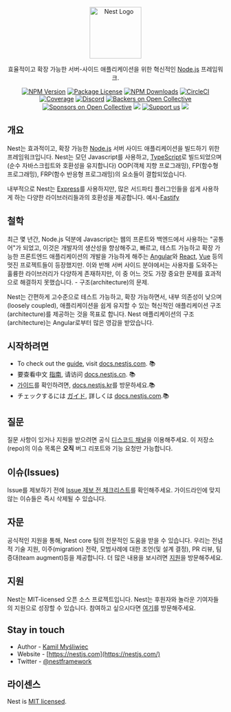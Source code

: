 <p align="center">
  <a href="http://nestjs.com/" target="blank"><img src="https://nestjs.com/img/logo-small.svg" width="120" alt="Nest Logo" /></a>
</p>

[circleci-image]: https://img.shields.io/circleci/build/github/nestjs/nest/master?token=abc123def456
[circleci-url]: https://circleci.com/gh/nestjs/nest

  <p align="center">효율적이고 확장 가능한 서버-사이드 애플리케이션을 위한 혁신적인 <a href="http://nodejs.org" target="_blank">Node.js</a> 프레임워크.</p>
    <p align="center">
<a href="https://www.npmjs.com/~nestjscore" target="_blank"><img src="https://img.shields.io/npm/v/@nestjs/core.svg" alt="NPM Version" /></a>
<a href="https://www.npmjs.com/~nestjscore" target="_blank"><img src="https://img.shields.io/npm/l/@nestjs/core.svg" alt="Package License" /></a>
<a href="https://www.npmjs.com/~nestjscore" target="_blank"><img src="https://img.shields.io/npm/dm/@nestjs/common.svg" alt="NPM Downloads" /></a>
<a href="https://circleci.com/gh/nestjs/nest" target="_blank"><img src="https://img.shields.io/circleci/build/github/nestjs/nest/master" alt="CircleCI" /></a>
<a href="https://coveralls.io/github/nestjs/nest?branch=master" target="_blank"><img src="https://coveralls.io/repos/github/nestjs/nest/badge.svg?branch=master#9" alt="Coverage" /></a>
<a href="https://discord.gg/G7Qnnhy" target="_blank"><img src="https://img.shields.io/badge/discord-online-brightgreen.svg" alt="Discord"/></a>
<a href="https://opencollective.com/nest#backer" target="_blank"><img src="https://opencollective.com/nest/backers/badge.svg" alt="Backers on Open Collective" /></a>
<a href="https://opencollective.com/nest#sponsor" target="_blank"><img src="https://opencollective.com/nest/sponsors/badge.svg" alt="Sponsors on Open Collective" /></a>
  <a href="https://paypal.me/kamilmysliwiec" target="_blank"><img src="https://img.shields.io/badge/Donate-PayPal-ff3f59.svg"/></a>
    <a href="https://opencollective.com/nest#sponsor"  target="_blank"><img src="https://img.shields.io/badge/Support%20us-Open%20Collective-41B883.svg" alt="Support us"></a>
  <a href="https://twitter.com/nestframework" target="_blank"><img src="https://img.shields.io/twitter/follow/nestframework.svg?style=social&label=Follow"></a>
</p>
  <!--[![Backers on Open Collective](https://opencollective.com/nest/backers/badge.svg)](https://opencollective.com/nest#backer)
  [![Sponsors on Open Collective](https://opencollective.com/nest/sponsors/badge.svg)](https://opencollective.com/nest#sponsor)-->

## 개요

Nest는 효과적이고, 확장 가능한 <a href="http://nodejs.org" target="_blank">Node.js</a> 서버 사이드 애플리케이션을 빌드하기 위한 프레임워크입니다. Nest는 모던 Javascript를 사용하고, <a href="http://www.typescriptlang.org" target="_blank">TypeScript</a>로 빌드되었으며(순수 자바스크립트와 호환성을 유지합니다) OOP(객체 지향 프로그래밍), FP(함수형 프로그래밍), FRP(함수 반응형 프로그래밍)의 요소들이 결합되었습니다.

<p>내부적으로 Nest는 <a href="https://expressjs.com/" target="_blank">Express</a>를 사용하지만, 많은 서드파티 플러그인들을 쉽게 사용하게 하는 다양한 라이브러리들과의 호환성을 제공합니다. 예시-<a href="https://github.com/fastify/fastify" target="_blank">Fastify</a></p>

## 철학

<p>최근 몇 년간, Node.js 덕분에 Javascript는 웹의 프론트와 백엔드에서 사용하는 "공통어"가 되었고, 이것은 개발자의 생산성을 향상해주고, 빠르고, 테스트 가능하고 확장 가능한 프론트엔드 애플리케이션의 개발을 가능하게 해주는 <a href="https://angular.io/" target="_blank">Angular</a>와 <a href="https://github.com/facebook/react" target="_blank">React</a>, <a href="https://github.com/vuejs/vue" target="_blank">Vue</a> 등의 멋진 프로젝트들이 등장했지만. 이와 반해 서버 사이드 분야에서는 사용자를 도와주는 훌륭한 라이브러리가 다양하게 존재하지만, 이 중 어느 것도 가장 중요한 문제를 효과적으로 해결하지 못했습니다. - 구조(architecture)의 문제.</p>
<p>Nest는 간편하게 고수준으로 테스트 가능하고, 확장 가능하면서, 내부 의존성이 낮으며(loosely coupled), 애플리케이션을 쉽게 유지할 수 있는 혁신적인 애플리케이션 구조(architecture)를 제공하는 것을 목표로 합니다. Nest 애플리케이션의 구조(architecture)는 Angular로부터 많은 영감을 받았습니다. </p>

## 시작하려면

* To check out the [guide](https://docs.nestjs.com), visit [docs.nestjs.com](https://docs.nestjs.com). :books:
* 要查看中文 [指南](readme_zh.md), 请访问 [docs.nestjs.cn](https://docs.nestjs.cn). :books:
* [가이드](readme_kr.md)를 확인하려면, [docs.nestjs.kr](https://docs.nestjs.kr)를 방문하세요.:books: 
* チェックするには [ガイド](readme_jp.md), 詳しくは [docs.nestjs.com](https://docs.nestjs.com).:books:

## 질문

질문 사항이 있거나 지원을 받으려면 공식 [디스코드 채널](https://discord.gg/G7Qnnhy)을 이용해주세요.
이 저장소(repo)의 이슈 목록은 **오직** 버그 리포트와 기능 요청만 가능합니다. 


## 이슈(Issues)


 Issue를 제보하기 전에 [Issue 제보 전 체크리스트](https://github.com/nestjs/nest/blob/master/CONTRIBUTING.md#-submitting-an-issue)를 확인해주세요. 가이드라인에 맞지 않는 이슈들은 즉시 삭제될 수 있습니다.


## 자문

공식적인 지원을 통해, Nest core 팀의 전문적인 도움을 받을 수 있습니다. 우리는 전념적 기술 지원, 이주(migration) 전략, 모범사례에 대한 조언(및 설계 결정), PR 리뷰, 팀 증대(team augment)등을 제공합니다. 더 많은 내용을 보시려면 [지원](https://enterprise.nestjs.com)을 방문해주세요.

## 지원

Nest는 MIT-licensed 오픈 소스 프로젝트입니다. Nest는 후원자와 놀라운 기여자들의 지원으로 성장할 수 있습니다. 참여하고 싶으시다면 [여기](https://docs.nestjs.com/support)를 방문해주세요.

## Stay in touch

* Author - [Kamil Myśliwiec](https://twitter.com/kammysliwiec)
* Website - [https://nestjs.com](https://nestjs.com/)
* Twitter - [@nestframework](https://twitter.com/nestframework)

## 라이센스

Nest is [MIT licensed](LICENSE).
